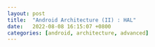 ```yaml
---
layout: post
title:  "Android Architecture (II) : HAL"
date:   2022-08-08 16:15:07 +0800
categories: [android, architecture, advanced]
---
```

